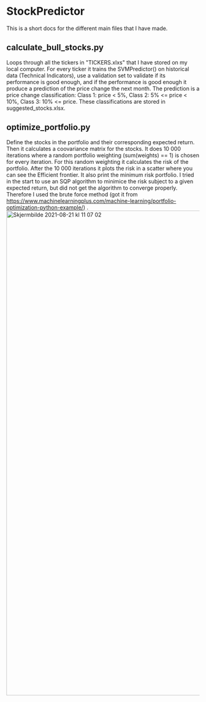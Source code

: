# StockPredictor
This is a short docs for the different main files that I have made.

## calculate_bull_stocks.py
Loops through all the tickers in "TICKERS.xlxs" that I have stored on my local computer. For every ticker it trains the SVMPredictor() on historical data (Technical Indicators), use a validation set to validate if its performance is good enough, and if the performance is good enough it produce a prediction of the price change the next month. The prediction is a price change classification: Class 1: price < 5%, Class 2: 5% <= price < 10%, Class 3: 10% <= price. These classifications are stored in suggested_stocks.xlsx.

## optimize_portfolio.py
Define the stocks in the portfolio and their corresponding expected return. Then it calculates a coovariance matrix for the stocks.
It does 10 000 iterations where a random portfolio weighting (sum(weights) == 1) is chosen for every iteration. For this random weighting it calculates the risk of the portfolio. After the 10 000 iterations it plots the risk in a scatter where you can see the Efficient frontier. It also print the minimum risk portfolio.
I tried in the start to use an SQP algorithm to minimice the risk subject to a given expected return, but did not get the algorithm to converge properly. Therefore I used the brute force method (got it from https://www.machinelearningplus.com/machine-learning/portfolio-optimization-python-example/)
.<img width="1264" alt="Skjermbilde 2021-08-21 kl  11 07 02" src="https://user-images.githubusercontent.com/59867535/130316891-f4bc3573-283d-4351-b8e9-91bbc9104b3f.png">

